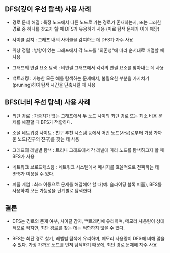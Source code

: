 ## DFS(깊이 우선 탐색) 사용 사례
- 경로 문제 해결 : 특정 노드에서 다른 노드로 가는 경로가 존재하는지, 또는 그러한 경로 중 하나를 찾고자 할 때 DFS가 유용하게 사용 (미로 탐색 문제가 이에 해당)

- 사이클 감지 : 그래프 내의 사이클을 감지하는 데 DFS가 자주 사용

- 위상 정렬 : 방향이 있는 그래프에서 각 노드를 "의존성"에 따라 순서대로 배열할 때 사용

- 그래프의 연결 요소 탐색 : 비연결 그래프에서 각각의 연결 요소를 찾아내는 데 사용

- 백트래킹 : 가능한 모든 해를 탐색하는 문제에서, 불필요한 부분을 가지치기(pruning)하여 탐색 시간을 단축시킬 때 사용


## BFS(너비 우선 탐색) 사용 사례
- 최단 경로 : 가중치가 없는 그래프에서 두 노드 사이의 최단 경로 또는 최소 비용 문제를 해결할 때 BFS가 적합하다.

- 소셜 네트워킹 사이트 : 친구 추천 시스템 등에서 어떤 노드(사람)로부터 가장 가까운 노드(친구의 친구)를 찾는 데 사용

- 그래프의 레벨별 탐색 : 트리나 그래프에서 각 레벨에 따라 노드를 탐색하고자 할 때 BFS가 사용

- 네트워크 브로드캐스팅 : 네트워크 시스템에서 메시지를 효율적으로 전파하는 데 BFS가 이용될 수 있다.

- 퍼즐 게임 : 최소 이동으로 문제를 해결해야 할 때(예: 슬라이딩 블록 퍼즐), BFS를 사용하여 모든 가능성을 단계별로 탐색한다.


## 결론
- DFS는 경로의 존재 여부, 사이클 감지, 백트래킹에 유리하며, 메모리 사용량이 상대적으로 적지만, 최단 경로를 찾는 데는 적합하지 않을 수 있다.

- BFS는 최단 경로 찾기, 레벨별 탐색에 유리하며, 메모리 사용량이 DFS에 비해 많을 수 있다. 가장 가까운 노드를 먼저 탐색하기 때문에, 최단 경로 문제에 자주 사용